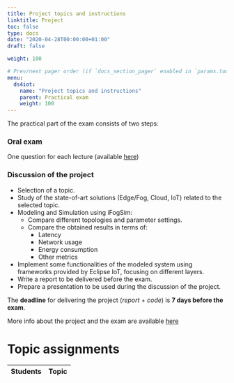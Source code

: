 ```yaml
---
title: Project topics and instructions
linktitle: Project
toc: false
type: docs
date: "2020-04-28T00:00:00+01:00"
draft: false

weight: 100

# Prev/next pager order (if `docs_section_pager` enabled in `params.toml`)menu:
menu:
  ds4iot:
    name: "Project topics and instructions"
    parent: Practical exam
    weight: 100
---
```


The practical part of the exam consists of two steps:

### Oral exam
One question for each lecture (available [here](/courses/ds4iot/lectures/lecture1/))

### Discussion of the project
- Selection of a topic.
- Study of the state-of-art solutions (Edge/Fog, Cloud, IoT) related to the selected topic.
- Modeling and Simulation using iFogSim:
	- Compare different topologies and parameter settings.
	- Compare the obtained results in terms of:
		- Latency
		- Network usage
		- Energy consumption
		- Other metrics
- Implement some functionalities of the modeled system using frameworks provided by Eclipse IoT, focusing on different layers.
- Write a report to be delivered before the exam.
- Prepare a presentation to be used during the discussion of the project.

The **deadline** for delivering the project (*report + code*) is **7 days before the exam**.

More info about the project and the exam are available [here](../../pdf/Projects.pdf)


# Topic assignments

| Students               | Topic		  |
| ---------------------- | ---------------------- |